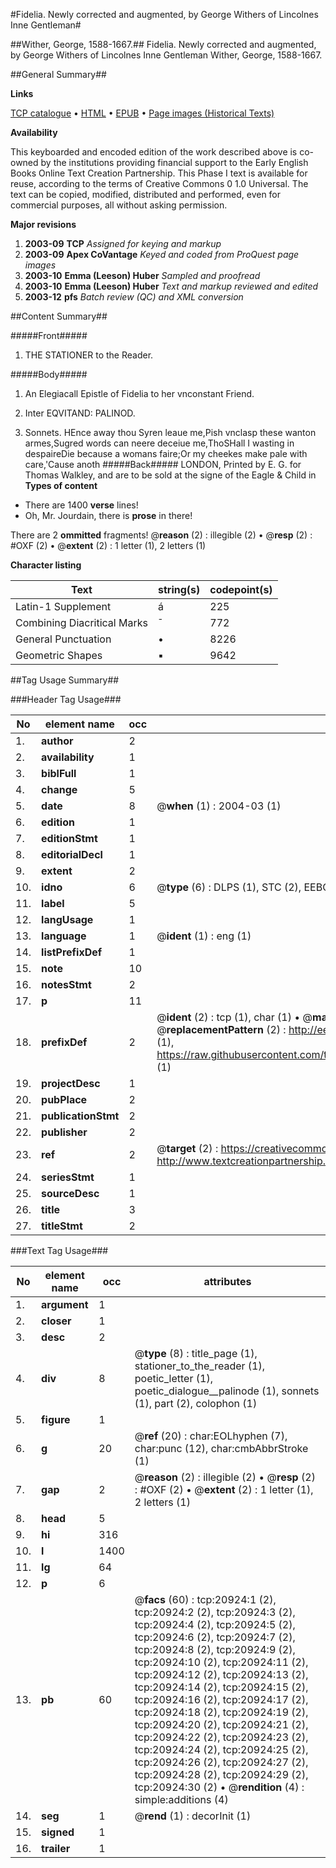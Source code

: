 #Fidelia. Newly corrected and augmented, by George Withers of Lincolnes Inne Gentleman#

##Wither, George, 1588-1667.##
Fidelia. Newly corrected and augmented, by George Withers of Lincolnes Inne Gentleman
Wither, George, 1588-1667.

##General Summary##

**Links**

[TCP catalogue](http://www.ota.ox.ac.uk/tcp/)  • 
[HTML](http://tei.it.ox.ac.uk/tcp/Texts-HTML/free/A15/A15642.html)  • 
[EPUB](http://tei.it.ox.ac.uk/tcp/Texts-EPUB/free/A15/A15642.epub) • 
[Page images (Historical Texts)](https://data.historicaltexts.jisc.ac.uk/view?pubId=eebo-99855430e&pageId=eebo-99855430e-20924-1)

**Availability**

This keyboarded and encoded edition of the
	       work described above is co-owned by the institutions
	       providing financial support to the Early English Books
	       Online Text Creation Partnership. This Phase I text is
	       available for reuse, according to the terms of Creative
	       Commons 0 1.0 Universal. The text can be copied,
	       modified, distributed and performed, even for
	       commercial purposes, all without asking permission.

**Major revisions**

1. __2003-09__ __TCP__ *Assigned for keying and markup*
1. __2003-09__ __Apex CoVantage__ *Keyed and coded from ProQuest page images*
1. __2003-10__ __Emma (Leeson) Huber__ *Sampled and proofread*
1. __2003-10__ __Emma (Leeson) Huber__ *Text and markup reviewed and edited*
1. __2003-12__ __pfs__ *Batch review (QC) and XML conversion*

##Content Summary##

#####Front#####

1. THE STATIONER to the Reader.

#####Body#####

1. An Elegiacall Epistle of Fidelia to her vnconstant Friend.

1. Inter EQVITAND: PALINOD.

1. Sonnets.
HEnce away thou Syren leaue me,Pish vnclasp these wanton armes,Sugred words can neere deceiue me,ThoSHall I wasting in despaireDie because a womans faire;Or my cheekes make pale with care,'Cause anoth
#####Back#####
LONDON, Printed by E. G. for Thomas Walkley, and are to be sold at the signe of the Eagle & Child in
**Types of content**

  * There are 1400 **verse** lines!
  * Oh, Mr. Jourdain, there is **prose** in there!

There are 2 **ommitted** fragments! 
 @__reason__ (2) : illegible (2)  •  @__resp__ (2) : #OXF (2)  •  @__extent__ (2) : 1 letter (1), 2 letters (1)

**Character listing**


|Text|string(s)|codepoint(s)|
|---|---|---|
|Latin-1 Supplement|á|225|
|Combining             Diacritical Marks|̄|772|
|General Punctuation|•|8226|
|Geometric Shapes|▪|9642|

##Tag Usage Summary##

###Header Tag Usage###

|No|element name|occ|attributes|
|---|---|---|---|
|1.|__author__|2||
|2.|__availability__|1||
|3.|__biblFull__|1||
|4.|__change__|5||
|5.|__date__|8| @__when__ (1) : 2004-03 (1)|
|6.|__edition__|1||
|7.|__editionStmt__|1||
|8.|__editorialDecl__|1||
|9.|__extent__|2||
|10.|__idno__|6| @__type__ (6) : DLPS (1), STC (2), EEBO-CITATION (1), PROQUEST (1), VID (1)|
|11.|__label__|5||
|12.|__langUsage__|1||
|13.|__language__|1| @__ident__ (1) : eng (1)|
|14.|__listPrefixDef__|1||
|15.|__note__|10||
|16.|__notesStmt__|2||
|17.|__p__|11||
|18.|__prefixDef__|2| @__ident__ (2) : tcp (1), char (1)  •  @__matchPattern__ (2) : ([0-9\-]+):([0-9IVX]+) (1), (.+) (1)  •  @__replacementPattern__ (2) : http://eebo.chadwyck.com/downloadtiff?vid=$1&page=$2 (1), https://raw.githubusercontent.com/textcreationpartnership/Texts/master/tcpchars.xml#$1 (1)|
|19.|__projectDesc__|1||
|20.|__pubPlace__|2||
|21.|__publicationStmt__|2||
|22.|__publisher__|2||
|23.|__ref__|2| @__target__ (2) : https://creativecommons.org/publicdomain/zero/1.0/ (1), http://www.textcreationpartnership.org/docs/. (1)|
|24.|__seriesStmt__|1||
|25.|__sourceDesc__|1||
|26.|__title__|3||
|27.|__titleStmt__|2||


###Text Tag Usage###

|No|element name|occ|attributes|
|---|---|---|---|
|1.|__argument__|1||
|2.|__closer__|1||
|3.|__desc__|2||
|4.|__div__|8| @__type__ (8) : title_page (1), stationer_to_the_reader (1), poetic_letter (1), poetic_dialogue__palinode (1), sonnets (1), part (2), colophon (1)|
|5.|__figure__|1||
|6.|__g__|20| @__ref__ (20) : char:EOLhyphen (7), char:punc (12), char:cmbAbbrStroke (1)|
|7.|__gap__|2| @__reason__ (2) : illegible (2)  •  @__resp__ (2) : #OXF (2)  •  @__extent__ (2) : 1 letter (1), 2 letters (1)|
|8.|__head__|5||
|9.|__hi__|316||
|10.|__l__|1400||
|11.|__lg__|64||
|12.|__p__|6||
|13.|__pb__|60| @__facs__ (60) : tcp:20924:1 (2), tcp:20924:2 (2), tcp:20924:3 (2), tcp:20924:4 (2), tcp:20924:5 (2), tcp:20924:6 (2), tcp:20924:7 (2), tcp:20924:8 (2), tcp:20924:9 (2), tcp:20924:10 (2), tcp:20924:11 (2), tcp:20924:12 (2), tcp:20924:13 (2), tcp:20924:14 (2), tcp:20924:15 (2), tcp:20924:16 (2), tcp:20924:17 (2), tcp:20924:18 (2), tcp:20924:19 (2), tcp:20924:20 (2), tcp:20924:21 (2), tcp:20924:22 (2), tcp:20924:23 (2), tcp:20924:24 (2), tcp:20924:25 (2), tcp:20924:26 (2), tcp:20924:27 (2), tcp:20924:28 (2), tcp:20924:29 (2), tcp:20924:30 (2)  •  @__rendition__ (4) : simple:additions (4)|
|14.|__seg__|1| @__rend__ (1) : decorInit (1)|
|15.|__signed__|1||
|16.|__trailer__|1||

